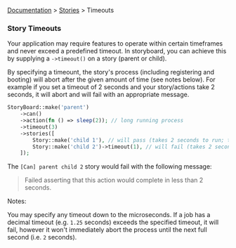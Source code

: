 [Documentation](/docs/documentation.md) > [Stories](/docs/stories.md) > Timeouts

### Story Timeouts

Your application may require features to operate within certain timeframes and never exceed a predefined timeout. In storyboard, you can achieve this by supplying a `->timeout()` on a story (parent or child).

By specifying a timeount, the story's process (including registering and booting) will abort after the given amount of time (see notes below). For example if you set a timeout of 2 seconds and your story/actions take 2 seconds, it will abort and will fail with an appropriate message.

```php
StoryBoard::make('parent')
    ->can()
    ->action(fn () => sleep(2)); // long running process
    ->timeout(3)
    ->stories([
        Story::make('child 1'), // will pass (takes 2 seconds to run; timeout of 3 seconds)
        Story::make('child 2')->timeout(1), // will fail (takes 2 seconds to run; timeout of 1 second)
    ]);
```

The `[Can] parent child 2` story would fail with the following message:

> Failed asserting that this action would complete in less than 2 seconds.

Notes:

You may specify any timeout down to the microseconds. If a job has a decimal timeout (e.g. `1.25` seconds) exceeds the specified timeout, it will fail, however it won't immediately abort the process until the next full second (i.e. `2` seconds).